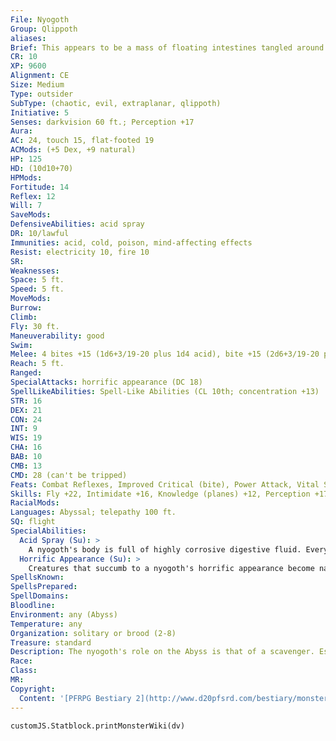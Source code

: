 ```yaml
---
File: Nyogoth
Group: Qlippoth
aliases: 
Brief: This appears to be a mass of floating intestines tangled around a fanged mouth-the tips of its coils also end in toothy maws.
CR: 10
XP: 9600
Alignment: CE
Size: Medium
Type: outsider
SubType: (chaotic, evil, extraplanar, qlippoth)
Initiative: 5
Senses: darkvision 60 ft.; Perception +17
Aura: 
AC: 24, touch 15, flat-footed 19
ACMods: (+5 Dex, +9 natural)
HP: 125
HD: (10d10+70)
HPMods: 
Fortitude: 14
Reflex: 12
Will: 7
SaveMods: 
DefensiveAbilities: acid spray
DR: 10/lawful
Immunities: acid, cold, poison, mind-affecting effects
Resist: electricity 10, fire 10
SR: 
Weaknesses: 
Space: 5 ft.
Speed: 5 ft.
MoveMods: 
Burrow: 
Climb: 
Fly: 30 ft.
Maneuverability: good
Swim: 
Melee: 4 bites +15 (1d6+3/19-20 plus 1d4 acid), bite +15 (2d6+3/19-20 plus 1d4 acid)
Reach: 5 ft.
Ranged: 
SpecialAttacks: horrific appearance (DC 18)
SpellLikeAbilities: Spell-Like Abilities (CL 10th; concentration +13)   At Will-acid arrow   7/day-fear (DC 17), protection from law   1/day-acid fog, dimension door
STR: 16
DEX: 21
CON: 24
INT: 9
WIS: 19
CHA: 16
BAB: 10
CMB: 13
CMD: 28 (can't be tripped)
Feats: Combat Reflexes, Improved Critical (bite), Power Attack, Vital Strike, Weapon Finesse
Skills: Fly +22, Intimidate +16, Knowledge (planes) +12, Perception +17, Stealth +18
RacialMods: 
Languages: Abyssal; telepathy 100 ft.
SQ: flight
SpecialAbilities:
  Acid Spray (Su): >
    A nyogoth's body is full of highly corrosive digestive fluid. Every time a nyogoth is damaged by a piercing or slashing weapon, all creatures adjacent to the nyogoth take 1d6 points of acid damage (2d6 acid damage if the attack is a critical hit).
  Horrific Appearance (Su): >
    Creatures that succumb to a nyogoth's horrific appearance become nauseated for 1d8 rounds.
SpellsKnown: 
SpellsPrepared: 
SpellDomains: 
Bloodline: 
Environment: any (Abyss)
Temperature: any
Organization: solitary or brood (2-8)
Treasure: standard
Description: The nyogoth's role on the Abyss is that of a scavenger. Essentially mobile clumps of buoyant intestines, these writhing creatures squirt through the air in convulsive movements like an octopus gliding through water, and are constantly on the search for anything smaller than one of their many mouths (either the relatively small ones that pinch and gasp at the tips of their intestinal limbs or the larger gaping one at their cores). They can subsist on the waste and filth left behind by other denizens of the Abyss, but particularly enjoy feeding on still-living creatures.  Despite their seemingly lowly role in Abyssal ecosystems, the nyogoths are far from stupid beasts. Most are nearly as intelligent as the average human, and are capable of solving relatively complex problems when it comes to securing the next meal. As outsiders, nyogoths do not need to eat to survive, yet this does not exempt them from hunger-a nyogoth that goes for longer than 12 hours without a meal becomes increasingly violent and erratic. Such a "starving" nyogoth typically fights to the death when the prospect of food is available, and may even resort to self-cannibalism, drinking its own spurting digestive juices from its wounds in a nauseating display.  A typical nyogoth is 5 feet in diameter and weighs 260 pounds, although they are known to grow much larger.
Race: 
Class: 
MR: 
Copyright:
  Content: '[PFRPG Bestiary 2](http://www.d20pfsrd.com/bestiary/monster-listings/outsiders/qlippoth/qlippoth-nyogoth)'
---
```

```dataviewjs
customJS.Statblock.printMonsterWiki(dv)
```
